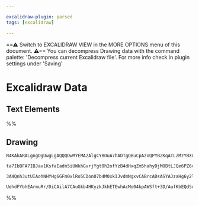 ```yaml
---

excalidraw-plugin: parsed
tags: [excalidraw]

---
```

==⚠  Switch to EXCALIDRAW VIEW in the MORE OPTIONS menu of this document. ⚠== You can decompress Drawing data with the command palette: 'Decompress current Excalidraw file'. For more info check in plugin settings under 'Saving'


# Excalidraw Data
## Text Elements
%%
## Drawing
```compressed-json
N4KAkARALgngDgUwgLgAQQQDwMYEMA2AlgCYBOuA7hADTgQBuCpAzoQPYB2KqATLZMzYBXUtiRoIACyhQ4zZAHoFAc0JRJQgEYA6bGwC2CgF7N6hbEcK4OCtptbErHALRY8RMpWdx8Q1TdIEfARcZgRmBShcZQUebQBWbQBGGjoghH0EDihmbgBtAF1+CFw4OABlKKhxVFAwSHUMmohiXFIAa1T6hkIECgAhXGx25VJhDmIAYTZ8NlJuCABiADNV

ta7IbBFA7IBJav1KsfaEadn5iUWkhGvrjYgt0h2ofYzB4dHxqZm5hahyDjMOBtLJQe6PZ6vfQAMUI+HwlRgwQWgg84O2oKhRzYJwA6iR1Nw+OBNhi9gdsSdEciJKiSOinpiDgAlYTKSQccK5NBJfikxnkjIAeWB2DUMG4SQADFK+Q8yS8DtDOFBobh9HCJWh4nKIUyMsrsuVCEYajxZST5QLFRkACpYKAAQSIyi4EmCyzBuoVWKipCdTzYFEkIWI

3A4Qnh3utUIAohNHYHg6GFm0xlRo5CDon07b4M0xkIJvdmNgxvCABrcADsAGYAJzaHg6y2l8v4ACa3HiABZq8kAGw9qUD5tyoxsAzcOrdegEIQ1JIkgC+mf1+lZReInOY3PQheLctGJGNpqJFu6x+IlQQcG7R9IJAAsmxiAh47hNMEw2hlgQwg+JBnL8aAzpA/QzD++7KJouAABQ8Ek1bULwSEoYhyGoFKCQAJQbJAzIIMokZtAspAwfBPC1rKvD

UehdFYbhEArmuRr/DiCAilA7CAuGkb4HKyzkJkhETEwhAcMo04kpAWSft+3D/AufKbEQd5oEpCAqRAHDqjUmnacIUBEJyimkAuLGWnYABWCDYDk5S6XAL5vh+X4IFBf74ABlpDNxjC2pO+DSfUDT5ii6T2Tx+HyswUAGHmiB8VGMkQLMwwedwXk+aFaWhE6UUBUFyX4Cu4CrnQyxwuE07LiAy5AA
```
%%